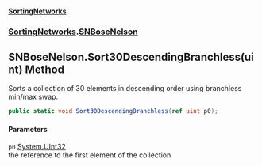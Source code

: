 #### [SortingNetworks](index.md 'index')
### [SortingNetworks](SortingNetworks.md 'SortingNetworks').[SNBoseNelson](SortingNetworks_SNBoseNelson.md 'SortingNetworks.SNBoseNelson')
## SNBoseNelson.Sort30DescendingBranchless(uint) Method
Sorts a collection of 30 elements in descending order using branchless min/max swap.  
```csharp
public static void Sort30DescendingBranchless(ref uint p0);
```
#### Parameters
<a name='SortingNetworks_SNBoseNelson_Sort30DescendingBranchless(uint)_p0'></a>
`p0` [System.UInt32](https://docs.microsoft.com/en-us/dotnet/api/System.UInt32 'System.UInt32')  
the reference to the first element of the collection
  
